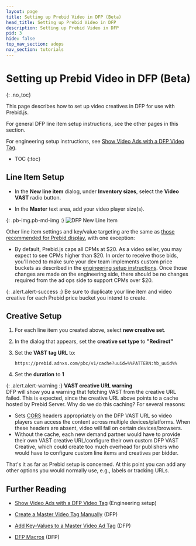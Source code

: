 ```yaml
---
layout: page
title: Setting up Prebid Video in DFP (Beta)
head_title: Setting up Prebid Video in DFP
description: Setting up Prebid Video in DFP
pid: 3
hide: false
top_nav_section: adops
nav_section: tutorials
---
```


<div class="bs-docs-section" markdown="1">

# Setting up Prebid Video in DFP (Beta)
{: .no_toc}

This page describes how to set up video creatives in DFP for use with Prebid.js.

For general DFP line item setup instructions, see the other pages in this section.

For engineering setup instructions, see
[Show Video Ads with a DFP Video Tag]({{site.baseurl}}/dev-docs/show-video-with-a-dfp-video-tag.html).

* TOC
{:toc}

## Line Item Setup

- In the **New line item** dialog, under **Inventory sizes**, select the **Video VAST** radio button.

- In the **Master** text area, add your video player size(s).

{: .pb-img.pb-md-img :}
![DFP New Line Item]({{site.baseurl}}/assets/images/ad-ops/dfp-creative-setup/dfp-creative-setup-03.png)

Other line item settings and key/value targeting are the same as [those recommended for Prebid display]({{site.baseurl}}/adops/step-by-step.html#step-1-add-a-line-item), with one exception:

+ By default, Prebid.js caps all CPMs at $20.  As a video seller, you may expect to see CPMs higher than $20.  In order to receive those bids, you'll need to make sure your dev team implements custom price buckets as described in the [engineering setup instructions]({{site.baseurl}}/dev-docs/show-video-with-a-dfp-video-tag.html).  Once those changes are made on the engineering side, there should be no changes required from the ad ops side to support CPMs over $20.

{: .alert.alert-success :}
Be sure to duplicate your line item and video creative for each Prebid price bucket you intend to create.

## Creative Setup

1. For each line item you created above, select **new creative set**.

2. In the dialog that appears, set the **creative set type** to **"Redirect"**

3. Set the **VAST tag URL** to:

   ```
   https://prebid.adnxs.com/pbc/v1/cache?uuid=%%PATTERN:hb_uuid%%
   ```

4. Set the **duration** to **1**

{: .alert.alert-warning :}
**VAST creative URL warning**  
DFP will show you a warning that fetching VAST from the creative URL failed.  This is expected, since the creative URL above points to a cache hosted by Prebid Server.  Why do we do this caching?  For several reasons:  
- Sets [CORS](https://developer.mozilla.org/en-US/docs/Web/HTTP/Access_control_CORS) headers appropriately on the DFP VAST URL so video players can access the content across multiple devices/platforms.  When these headers are absent, video will fail on certain devices/browsers.  
- Without the cache, each new demand partner would have to provide their own VAST creative URL/configure their own custom DFP VAST Creative, which could create too much overhead for publishers who would have to configure custom line items and creatives per bidder.

That's it as far as Prebid setup is concerned.  At this point you can add any other options you would normally use, e.g., labels or tracking URLs.

## Further Reading

+ [Show Video Ads with a DFP Video Tag]({{site.baseurl}}/dev-docs/show-video-with-a-dfp-video-tag.html) (Engineering setup)

+ [Create a Master Video Tag Manually](https://support.google.com/dfp_premium/answer/1068325?hl=en&ref_topic=2480647) (DFP)

+ [Add Key-Values to a Master Video Ad Tag](https://support.google.com/dfp_premium/answer/1080597) (DFP)

+ [DFP Macros](https://support.google.com/dfp_premium/answer/1242718) (DFP)

</div>
